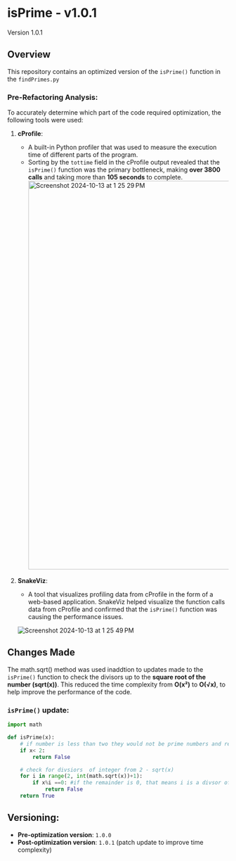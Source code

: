 # isPrime - v1.0.1
Version 1.0.1

## Overview
This repository contains an optimized version of the `isPrime()` function in the `findPrimes.py`

### Pre-Refactoring Analysis:
To accurately determine which part of the code required optimization, the following tools were used:

1. **cProfile**: 
   - A built-in Python profiler that was used to measure the execution time of different parts of the program.
   - Sorting by the `tottime` field in the cProfile output revealed that the `isPrime()` function was the primary bottleneck, making **over 3800 calls** and taking more than **105 seconds** to complete.
     <img width="884" alt="Screenshot 2024-10-13 at 1 25 29 PM" src="https://github.com/user-attachments/assets/5bd73165-20ab-4b0c-9e34-b7c638ec71bd">

   
2. **SnakeViz**:
   - A tool that visualizes profiling data from cProfile in the form of a web-based application. SnakeViz helped visualize the function calls data from cProfile and confirmed that the `isPrime()` function was causing the performance issues.
   
   ![Screenshot 2024-10-13 at 1 25 49 PM](https://github.com/user-attachments/assets/f7c76bac-871b-4d2d-abd0-c11ede516f00)

## Changes Made

The math.sqrt() method was used inaddtion to updates made to the `isPrime()` function to check the divisors up to the **square root of the number (sqrt(x))**. This reduced the time complexity from **O(x²)** to **O(√x)**, to help improve the performance of the code.

###  `isPrime()` update:
```python
import math

def isPrime(x):
    # if number is less than two they would not be prime numbers and return false
    if x< 2:
        return False

    # check for divsiors  of integer from 2 - sqrt(x)
    for i in range(2, int(math.sqrt(x))+1):
        if x%i ==0: #if the remainder is 0, that means i is a divsor of x therefore is not a prime number
            return False
    return True

```

## Versioning:
- **Pre-optimization version**: `1.0.0`
- **Post-optimization version**: `1.0.1` (patch update to improve time complexity)
